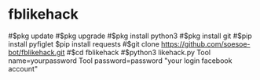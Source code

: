 # fblikehack
#$pkg update 
#$pkg upgrade
#$pkg install  python3
#$pkg install git 
#$pip install pyfiglet 
$pip install requests
#$git clone https://github.com/soesoe-bot/fblikehack.git
#$cd fblikehack
#$python3 likehack.py
Tool name=yourpassword
Tool password=password
"your login facebook account"
